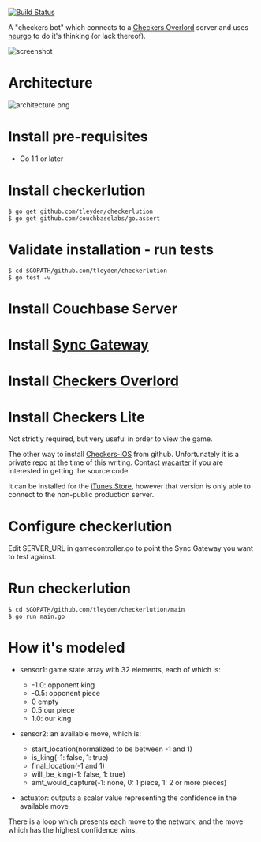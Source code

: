 [![Build Status](https://drone.io/github.com/tleyden/checkerlution/status.png)](https://drone.io/github.com/tleyden/checkerlution/latest)


A "checkers bot" which connects to a [Checkers Overlord](https://github.com/apage43/checkers-overlord) server and uses [neurgo](https://github.com/tleyden/neurgo) to do it's thinking (or lack thereof).

![screenshot](http://cl.ly/image/1w423h062S1d/Screen%20Shot%202013-09-25%20at%2012.46.27%20AM.png)

# Architecture

![architecture png](http://cl.ly/image/3v3N2G3X192h/architecture.png)

# Install pre-requisites

* Go 1.1 or later

# Install checkerlution

```
$ go get github.com/tleyden/checkerlution
$ go get github.com/couchbaselabs/go.assert
```
# Validate installation - run tests

```
$ cd $GOPATH/github.com/tleyden/checkerlution
$ go test -v
```

# Install Couchbase Server

# Install [Sync Gateway](https://github.com/couchbase/sync_gateway)

# Install [Checkers Overlord](https://github.com/apage43/checkers-overlord)

# Install Checkers Lite

Not strictly required, but very useful in order to view the game.

The other way to install [Checkers-iOS](https://github.com/couchbaselabs/Checkers-iOS) from github.  Unfortunately it is a private repo at the time of this writing.  Contact [wacarter](https://github.com/wacarter) if you are interested in getting the source code.

It can be installed for the [iTunes Store](https://itunes.apple.com/us/app/id698034787), however that version is only able to connect to the non-public production server.

# Configure checkerlution

Edit SERVER_URL in gamecontroller.go to point the Sync Gateway you want to test against.

# Run checkerlution

```
$ cd $GOPATH/github.com/tleyden/checkerlution/main
$ go run main.go
```

# How it's modeled

* sensor1: game state array with 32 elements, each of which is:
    * -1.0: opponent king
    * -0.5: opponent piece
    * 0 empty
    * 0.5 our piece
    * 1.0: our king

* sensor2: an available move, which is: 
    * start_location(normalized to be between -1 and 1)
    * is_king(-1: false, 1: true)
    * final_location(-1 and 1)
    * will_be_king(-1: false, 1: true) 
    * amt_would_capture(-1: none, 0: 1 piece, 1: 2 or more pieces)

* actuator: outputs a scalar value representing the confidence in the available move

There is a loop which presents each move to the network, and the move which has the highest confidence wins.

